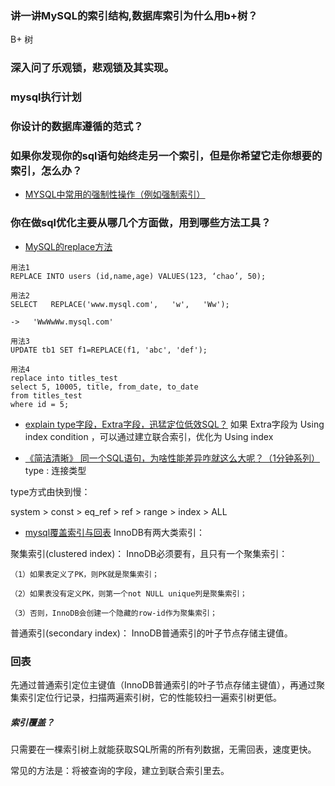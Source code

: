 ### 讲一讲MySQL的索引结构,数据库索引为什么用b+树？
B+ 树

### 深入问了乐观锁，悲观锁及其实现。

### mysql执行计划

### 你设计的数据库遵循的范式？

### 如果你发现你的sql语句始终走另一个索引，但是你希望它走你想要的索引，怎么办？
- [MYSQL中常用的强制性操作（例如强制索引）](https://www.jb51.net/article/49807.htm)

### 你在做sql优化主要从哪几个方面做，用到哪些方法工具？


- [MySQL的replace方法](https://www.cnblogs.com/libin6505/p/10422910.html)
```text
用法1 
REPLACE INTO users (id,name,age) VALUES(123, ‘chao’, 50);

用法2
SELECT   REPLACE('www.mysql.com',   'w',   'Ww');

->   'WwWwWw.mysql.com'

用法3
UPDATE tb1 SET f1=REPLACE(f1, 'abc', 'def');

用法4
replace into titles_test
select 5, 10005, title, from_date, to_date
from titles_test
where id = 5;

```    


- [explain type字段，Extra字段，迅猛定位低效SQL？](https://mp.weixin.qq.com/s?__biz=MjM5ODYxMDA5OQ==&mid=2651962587&idx=1&sn=d197aea0090ce93b156e0774c6dc3019&chksm=bd2d09078a5a801138922fb5f2b9bb7fdaace7e594d55f45ce4b3fc25cbb973bbc9b2deb2c31&scene=21#wechat_redirect)
如果 Extra字段为 Using index condition ，可以通过建立联合索引，优化为 Using index

- [《简洁清晰》  同一个SQL语句，为啥性能差异咋就这么大呢？（1分钟系列）](https://mp.weixin.qq.com/s?__biz=MjM5ODYxMDA5OQ==&mid=2651962514&idx=1&sn=550c48c9395b52b7ec561741e86e5ce0&chksm=bd2d094e8a5a80589117a653a30d062b5760ec20f8ab9e2154a63ab782d3353d1b1da50b9bc2&scene=21#wechat_redirect)
type : 连接类型

type方式由快到慢：

system > const > eq_ref > ref > range > index > ALL



- [mysql覆盖索引与回表](https://www.jianshu.com/p/8991cbca3854)
InnoDB有两大类索引：

聚集索引(clustered index)： InnoDB必须要有，且只有一个聚集索引：
```text
（1）如果表定义了PK，则PK就是聚集索引；

（2）如果表没有定义PK，则第一个not NULL unique列是聚集索引；

（3）否则，InnoDB会创建一个隐藏的row-id作为聚集索引；
```

普通索引(secondary index)： InnoDB普通索引的叶子节点存储主键值。
                       

### 回表
先通过普通索引定位主键值（InnoDB普通索引的叶子节点存储主键值），再通过聚集索引定位行记录，扫描两遍索引树，它的性能较扫一遍索引树更低。

##### 索引覆盖？
只需要在一棵索引树上就能获取SQL所需的所有列数据，无需回表，速度更快。

常见的方法是：将被查询的字段，建立到联合索引里去。
